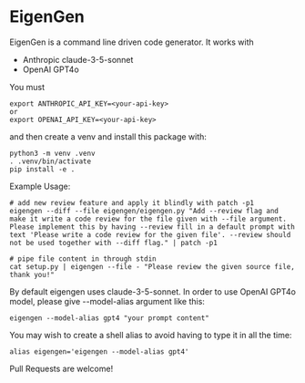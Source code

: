 EigenGen
========

EigenGen is a command line driven code generator. It works with 
  - Anthropic claude-3-5-sonnet
  - OpenAI GPT4o


You must
```
export ANTHROPIC_API_KEY=<your-api-key>
or
export OPENAI_API_KEY=<your-api-key>
```

and then create a venv and install this package with:
```
python3 -m venv .venv
. .venv/bin/activate
pip install -e .
```

Example Usage:
```
# add new review feature and apply it blindly with patch -p1
eigengen --diff --file eigengen/eigengen.py "Add --review flag and make it write a code review for the file given with --file argument. Please implement this by having --review fill in a default prompt with text 'Please write a code review for the given file'. --review should not be used together with --diff flag." | patch -p1

# pipe file content in through stdin
cat setup.py | eigengen --file - "Please review the given source file, thank you!"
```

By default eigengen uses claude-3-5-sonnet. In order to use OpenAI GPT4o model, please give --model-alias argument
like this:
```
eigengen --model-alias gpt4 "your prompt content"
```

You may wish to create a shell alias to avoid having to type it in all the time:
```.bashrc
alias eigengen='eigengen --model-alias gpt4'
```

Pull Requests are welcome!

